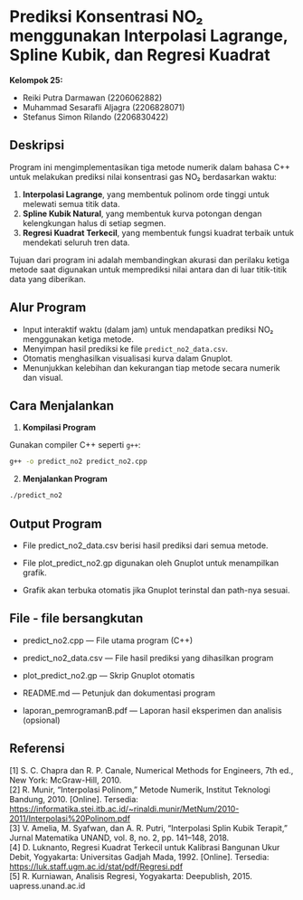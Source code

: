 # Prediksi Konsentrasi NO₂ menggunakan Interpolasi Lagrange, Spline Kubik, dan Regresi Kuadrat

**Kelompok 25:**

- Reiki Putra Darmawan (2206062882)
- Muhammad Sesarafli Aljagra (2206828071)
- Stefanus Simon Rilando (2206830422)

## Deskripsi

Program ini mengimplementasikan tiga metode numerik dalam bahasa C++ untuk melakukan prediksi nilai konsentrasi gas NO₂ berdasarkan waktu:

1. **Interpolasi Lagrange**, yang membentuk polinom orde tinggi untuk melewati semua titik data.
2. **Spline Kubik Natural**, yang membentuk kurva potongan dengan kelengkungan halus di setiap segmen.
3. **Regresi Kuadrat Terkecil**, yang membentuk fungsi kuadrat terbaik untuk mendekati seluruh tren data.

Tujuan dari program ini adalah membandingkan akurasi dan perilaku ketiga metode saat digunakan untuk memprediksi nilai antara dan di luar titik-titik data yang diberikan.

## Alur Program

- Input interaktif waktu (dalam jam) untuk mendapatkan prediksi NO₂ menggunakan ketiga metode.
- Menyimpan hasil prediksi ke file `predict_no2_data.csv`.
- Otomatis menghasilkan visualisasi kurva dalam Gnuplot.
- Menunjukkan kelebihan dan kekurangan tiap metode secara numerik dan visual.

## Cara Menjalankan

1. **Kompilasi Program**

Gunakan compiler C++ seperti `g++`:

```bash
g++ -o predict_no2 predict_no2.cpp
```

2. **Menjalankan Program**

```bash
./predict_no2
```

## Output Program

- File predict_no2_data.csv berisi hasil prediksi dari semua metode.

- File plot_predict_no2.gp digunakan oleh Gnuplot untuk menampilkan grafik.

- Grafik akan terbuka otomatis jika Gnuplot terinstal dan path-nya sesuai.

## File - file bersangkutan

- predict_no2.cpp — File utama program (C++)

- predict_no2_data.csv — File hasil prediksi yang dihasilkan program

- plot_predict_no2.gp — Skrip Gnuplot otomatis

- README.md — Petunjuk dan dokumentasi program

- laporan_pemrogramanB.pdf — Laporan hasil eksperimen dan analisis (opsional)

## Referensi

[1] S. C. Chapra dan R. P. Canale, Numerical Methods for Engineers, 7th ed., New York: McGraw-Hill, 2010.  
[2] R. Munir, “Interpolasi Polinom,” Metode Numerik, Institut Teknologi Bandung, 2010. [Online]. Tersedia: https://informatika.stei.itb.ac.id/~rinaldi.munir/MetNum/2010-2011/Interpolasi%20Polinom.pdf  
[3] V. Amelia, M. Syafwan, dan A. R. Putri, “Interpolasi Splin Kubik Terapit,” Jurnal Matematika UNAND, vol. 8, no. 2, pp. 141–148, 2018.  
[4] D. Luknanto, Regresi Kuadrat Terkecil untuk Kalibrasi Bangunan Ukur Debit, Yogyakarta: Universitas Gadjah Mada, 1992. [Online]. Tersedia: https://luk.staff.ugm.ac.id/stat/pdf/Regresi.pdf  
[5] R. Kurniawan, Analisis Regresi, Yogyakarta: Deepublish, 2015. uapress.unand.ac.id
